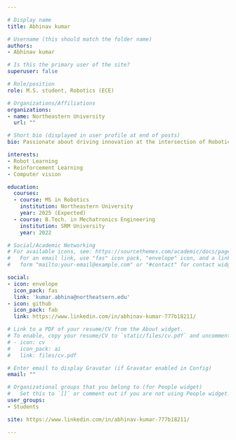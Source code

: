 ```yaml
---

# Display name
title: Abhinav kumar

# Username (this should match the folder name)
authors:
- Abhinav kumar

# Is this the primary user of the site?
superuser: false

# Role/position
role: M.S. student, Robotics (ECE)

# Organizations/Affiliations
organizations:
- name: Northeastern University
  url: ""

# Short bio (displayed in user profile at end of posts)
bio: Passionate about driving innovation at the intersection of Robotics, Artificial Intelligence, Reinforcement Learning, and Control Systems

interests:
- Robot Learning
- Reinforcement Learning
- Computer vision

education:
  courses:
  - course: MS in Robotics
    institution: Northeastern University
    year: 2025 (Expected)
  - course: B.Tech. in Mechatronics Engineering
    institution: SRM University
    year: 2022

# Social/Academic Networking
# For available icons, see: https://sourcethemes.com/academic/docs/page-builder/#icons
#   For an email link, use "fas" icon pack, "envelope" icon, and a link in the
#   form "mailto:your-email@example.com" or "#contact" for contact widget.

social:
- icon: envelope
  icon_pack: fas
  link: 'kumar.abhina@northeatsern.edu'
- icon: github
  icon_pack: fab
  link: https://www.linkedin.com/in/abhinav-kumar-777b18211/

# Link to a PDF of your resume/CV from the About widget.
# To enable, copy your resume/CV to `static/files/cv.pdf` and uncomment the lines below.
# - icon: cv
#   icon_pack: ai
#   link: files/cv.pdf

# Enter email to display Gravatar (if Gravatar enabled in Config)
email: ""

# Organizational groups that you belong to (for People widget)
#   Set this to `[]` or comment out if you are not using People widget.
user_groups:
- Students

site: https://www.linkedin.com/in/abhinav-kumar-777b18211/

---
```


<!-- #<meta http-equiv = "refresh" content = " 0 ; url = https://www.linkedin.com/in/abhinav-kumar-777b18211/"/> -->
